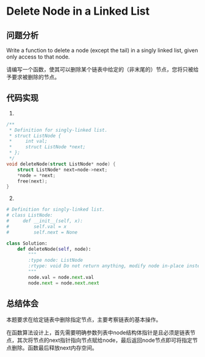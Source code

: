 #  Delete Node in a Linked List

## 问题分析

Write a function to delete a node (except the tail) in a singly linked list, given only access to that node.

请编写一个函数，使其可以删除某个链表中给定的（非末尾的）节点，您将只被给予要求被删除的节点。

## 代码实现
1.
``` C
/**
 * Definition for singly-linked list.
 * struct ListNode {
 *     int val;
 *     struct ListNode *next;
 * };
 */
void deleteNode(struct ListNode* node) {
    struct ListNode* next=node->next;
    *node = *next;
    free(next);
}
```

2.
```python
# Definition for singly-linked list.
# class ListNode:
#     def __init__(self, x):
#         self.val = x
#         self.next = None

class Solution:
    def deleteNode(self, node):
        """
        :type node: ListNode
        :rtype: void Do not return anything, modify node in-place instead.
        """
        node.val = node.next.val
        node.next = node.next.next
```

## 总结体会

本题要求在给定链表中删除指定节点，主要考察链表的基本操作。

在函数算法设计上，首先需要明确参数列表中node结构体指针是且必须是链表节点，其次将节点的next指针指向节点赋给node，最后返回node节点即可将指定节点删除。函数最后释放next内存空间。
